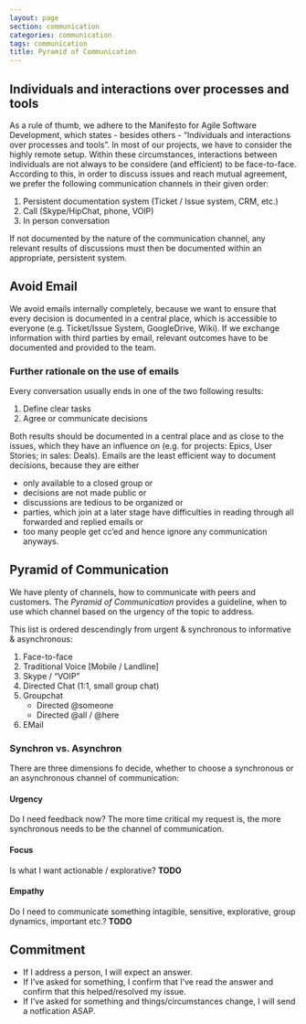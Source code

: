 ```yaml
---
layout: page
section: communication
categories: communication
tags: communication
title: Pyramid of Communication
---
```

## Individuals and interactions over processes and tools
As a rule of thumb, we adhere to the Manifesto for Agile Software Development, which states - besides others - “Individuals and interactions over processes and tools”. 
In most of our projects, we have to consider the highly remote setup. Within these circumstances, interactions between individuals are not always to be considere (and efficient) to be face-to-face. According to this, in order to discuss issues and reach mutual agreement, we prefer the following communication channels in their given order:

1. Persistent documentation system (Ticket / Issue system, CRM, etc.)
2. Call (Skype/HipChat, phone, VOIP)
3. In person conversation

If not documented by the nature of the communication channel, any relevant results of discussions must then be documented within an appropriate, persistent system.

## Avoid Email
We avoid emails internally completely, because we want to ensure that every decision is documented in a central place, which is accessible to everyone (e.g. Ticket/Issue System, GoogleDrive, Wiki).
If we exchange information with third parties by email, relevant outcomes have to be documented and provided to the team.

### Further rationale on the use of emails
Every conversation usually ends in one of the two following results:

1. Define clear tasks
2. Agree or communicate decisions

Both results should be documented in a central place and as close to the issues, which they have an influence on (e.g. for projects: Epics, User Stories; in sales: Deals). Emails are the least efficient way to document decisions, because they are either

- only available to a closed group or
- decisions are not made public or
- discussions are tedious to be organized or
- parties, which join at a later stage have difficulties in reading through all forwarded and replied emails or
- too many people get cc’ed and hence ignore any communication anyways.

## Pyramid of Communication
We have plenty of channels, how to communicate with peers and customers. The _Pyramid of Communication_ provides a guideline, when to use which channel based on the urgency of the topic to address.

This list is ordered descendingly from urgent & synchronous to informative & asynchronous:

1. Face-to-face 
2. Traditional Voice [Mobile / Landline]
3. Skype / “VOIP” 
4. Directed Chat (1:1, small group chat)
5. Groupchat 
	* Directed @someone
	* Directed @all / @here
6. EMail 

### Synchron vs. Asynchron
There are three dimensions fo decide, whether to choose a synchronous or an asynchronous channel of communication:

#### Urgency
Do I need feedback now? 
The more time critical my request is, the more synchronous needs to be the channel of communication.

#### Focus
Is what I want actionable / explorative?
**TODO**

#### Empathy
Do I need to communicate something intagible, sensitive, explorative, group dynamics, important etc.?
**TODO**

## Commitment

* If I address a person, I will expect an answer.
* If I’ve asked for something, I confirm that I’ve read the answer and confirm that this helped/resolved my issue.
* If I’ve asked for something and things/circumstances change, I will send a notfication ASAP.